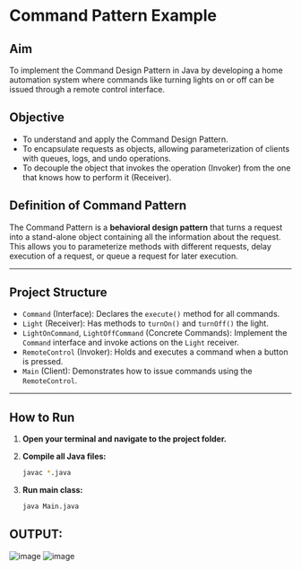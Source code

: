 # Command Pattern Example

## Aim
To implement the Command Design Pattern in Java by developing a home automation system where commands like turning lights on or off can be issued through a remote control interface.

## Objective
- To understand and apply the Command Design Pattern.
- To encapsulate requests as objects, allowing parameterization of clients with queues, logs, and undo operations.
- To decouple the object that invokes the operation (Invoker) from the one that knows how to perform it (Receiver).

## Definition of Command Pattern
The Command Pattern is a **behavioral design pattern** that turns a request into a stand-alone object containing all the information about the request. This allows you to parameterize methods with different requests, delay execution of a request, or queue a request for later execution.

---

## Project Structure

- `Command` (Interface): Declares the `execute()` method for all commands.
- `Light` (Receiver): Has methods to `turnOn()` and `turnOff()` the light.
- `LightOnCommand`, `LightOffCommand` (Concrete Commands): Implement the `Command` interface and invoke actions on the `Light` receiver.
- `RemoteControl` (Invoker): Holds and executes a command when a button is pressed.
- `Main` (Client): Demonstrates how to issue commands using the `RemoteControl`.

---

## How to Run

1. **Open your terminal and navigate to the project folder.**

2. **Compile all Java files:**
   ```bash
   javac *.java
3. **Run main class:**
   ```bash
   java Main.java

## OUTPUT:

![image](https://github.com/user-attachments/assets/564e471c-2bd0-4c0a-b6ee-7362070cf4ec)
![image](https://github.com/user-attachments/assets/e584b38a-7522-4727-bf2d-ab6dc7c25f7d)


